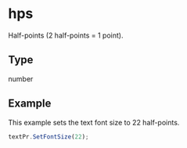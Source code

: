 # hps

Half-points (2 half-points = 1 point).

## Type

number



## Example

This example sets the text font size to 22 half-points.

```javascript
textPr.SetFontSize(22);
```
